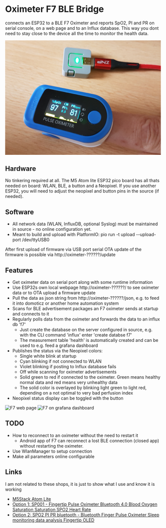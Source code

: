 # Oximeter F7 BLE Bridge

connects an ESP32 to a BLE F7 Oximeter and reports SpO2, PI and PR on serial console, on a web page and to an Influx database.
This way you dont need to stay close to the device all the time to monitor the health data.

![F7 and Atom](pics/f7-oximeter-and-m5-atom-lite.png)

## Hardware
No tinkering required at all. The M5 Atom lite ESP32 pico board has all thats needed on board: WLAN, BLE, a button and a Neopixel.
If you use another ESP32, you will need to adjust the neopixel and button pins in the source (if needed).

## Software
* All network data (WLAN, InfluxDB, optional Syslog) must be maintained in source - no online configuration yet.
* Meant to build and upload with PlatformIO: 
  pio run -t upload --upload-port /dev/ttyUSB0

After first upload of firmware via USB port serial OTA update of the firmware is possible via http://oximeter-??????/update

## Features
* Get oximeter data on serial port along with some runtime information
* Use ESP32s own local webpage http://oximeter-??????/ to see oximeter data or to OTA upload a firmware update
* Pull the data as json string from http://oximeter-??????/json, e.g. to feed it into domoticz or another home automation system
* Scans for BLE advertisement packages an F7 oximeter sends at startup and connects to it
* Regularly polls data from the oximeter and forwards the data to an influx db 'f7'  
  - Just create the database on the server configured in source, e.g. with the CLI command 'influx' enter 'create databse f7'
  - The measurement table 'health' is automatically created and can be used to e.g. feed a grafana dashboard
* Publishes the status via the Neopixel colors:  
  - Single white blink at startup
  - Cyan blinking if not connected to WLAN
  - Violet blinking if posting to Influx database fails
  - Off while scanning for oximeter advertisements
  - Solid green to red if connected to the oximeter. Green means healthy normal data and red means very unhealthy data
  - The solid color is overlayed by blinking light green to light red, depending on a not optimal to very bad perfusion index
* Neopixel status display can be toggled with the button

![F7 web page](pics/f7-oximeter-bridge-web-page.png)
![F7 on grafana dashboard](pics/f7-oximeter-bridge-grafana.png)

## TODO
* How to reconnect to an oximeter without the need to restart it  
  - Android app of F7 can reconnect a lost BLE connection (closed app) without restarting the oximeter.
* Use WlanManager to setup connection
* Make all parameters online configurable

## Links
I am not related to these shops, it is just to show what I use and know it is working
* [M5Stack Atom Lite](https://eckstein-shop.de/M5Stack-ATOM-Lite-ESP32-Development-Kit-ESP32-PICO-Chip-mit-WiFi-und-Bluetooth)
* [Option 1: SP001 - Fingertip Pulse Oximeter Bluetooth 4.0 Blood Oxygen Saturation Saturation SPO2 Heart Rate](https://a.aliexpress.com/_uXQZXl)
* [Option 2: SPO2 PI PR bluetooth - Bluetooth Finger Pulse Oximeter Sleep monitoring data analysis Fingertip OLED](https://a.aliexpress.com/_vWpxsn)

